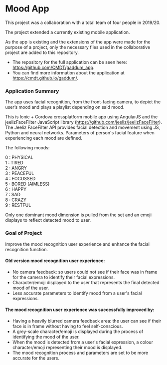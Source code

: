 <h1>Mood App</h1>

This project was a collaboration with a total team of four people in 2019/20. 

The project extended a currently existing mobile application.

As the app is existing and the extensions of the app were made for the purpose of a project, only the necessary files used in the collaborative project are added to this repository. 

- The repository for the full application can be seen here: https://github.com/CMDT/gaddum_app. 
- You can find more information about the application at https://cmdt.github.io/gaddum/.

<h3>Application Summary</h3>

The app uses facial recognition, from the front-facing camera, to depict the user’s mood and plays a playlist depending on said mood.

This is Ionic + Cordova crossplatform mobile app using AngularJS and the jeelizFaceFilter JavaScript library (https://github.com/jeeliz/jeelizFaceFilter). The Jeeliz FaceFilter API provides facial detection and movement using JS, Python and neural networks. Parameters of person's facial feature when experiencing each mood are defined. 

The following moods:

0 : PHYSICAL <br>
1 : TIRED <br>
2 : ANGRY <br>
3 : PEACEFUL <br>
4 : FOCUSSED <br>
5 : BORED (AIMLESS) <br>
6 : HAPPY <br>
7 : SAD <br>
8 : CRAZY <br>
9 : RESTFUL

Only one dominant mood dimension is pulled from the set and an emoji displays to reflect detected mood to user.

<h3>Goal of Project</h3>

Improve the mood recognition user experience and enhance the facial recognition function.

<h4>Old version mood recognition user experience: </h4>

  -   No camera feedback: so users could not see if their face was in frame for the camera to identify their facial expressions.
  -   Character/emoji displayed to the user that represents the final detected mood of the user.
  -   Less accurate parameters to identify mood from a user's facial expressions.

<h4>The mood recognition user experience was successfully improved by: </h4>

  -   Having a heavily blurred camera feedback area: the user can see if their face is in frame without having to feel self-conscious.
  -   A grey-scale character/emoji is displayed during the process of identifying the mood of the user.
  -   When the mood is detected from a user's facial expression, a colour character/emoji representing their mood is displayed.
  -   The mood recognition process and parameters are set to be more accurate for the users.

